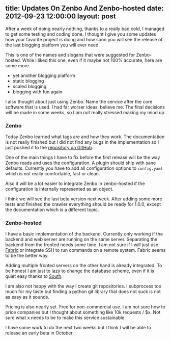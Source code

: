title: Updates On Zenbo And Zenbo-hosted
date: 2012-09-23 12:00:00
layout: post
---
After a week of doing nearly nothing, thanks to a really bad cold, I managed to get some testing and coding done. I thought I give you some updates how your favorite project is doing and how soon you will see the release of the last blogging platform you will ever need.
<!--MORE-->

This is one of the names and slogans that were suggested for Zenbo-hosted. While I liked this one, even if it maybe not 100% accurate, here are some more.

- yet another blogging platform
- static blogging
- scaled blogging
- blogging with fun again

I also thought about just using Zenbo. Name the service after the core software that is used. I had far worser ideas, believe me. The final decisions will be made in some weeks, so I am not really stressed making my mind up.

### Zenbo
Today Zenbo learned what tags are and how they work. The documentation is not really finished but I did not find any bugs in the implementation so I just pushed it to the [repository on GitHub][zenbo].

One of the main things I have to fix before the first release will be the way Zenbo reads and uses the configuration. A plugin should ship with sane defaults. Currently you have to add all configuration options to ```config.yaml``` which is not really comfortable, fast or clean.

Also it will be a lot easier to integrate Zenbo in zenbo-hosted if the configuration is internally represented as an object.

I think we will see the last beta version next week. After adding some more tests and finished the crawler everything should be ready for 1.0.0, except the documentation which is a different topic.

### Zenbo-hosted
I have a basic implementation of the backend. Currently only working if the backend and web server are running on the same server. Separating the backend from the fronted needs some time. I am not sure if I will just use [Fabric][fabric] or integrate SSH to run commands on a remote system. Fabric seems to be the better way.

Adding multiple fronted servers on the other hand is already integrated. To be honest I am just to lazy to change the database scheme, even if it is quiet easy thanks to [South][south].

I am also not happy with the way I create git repositories. I subprocess too much for my taste but finding a python git library that does not suck is not as easy as it sounds.

Pricing is also nearly set. Free for non-commercial use. I am not sure how to price companies but I thought about something like 10k requests / $x. Not sure what x needs to be to make this service sustainable.

I have some work to do the next two weeks but I think I will be able to release an early beta in October.

[zenbo]: https://github.com/fallenhitokiri/Zenbo
[fabric]: http://docs.fabfile.org/en/1.4.3/index.html
[south]: http://south.aeracode.org
